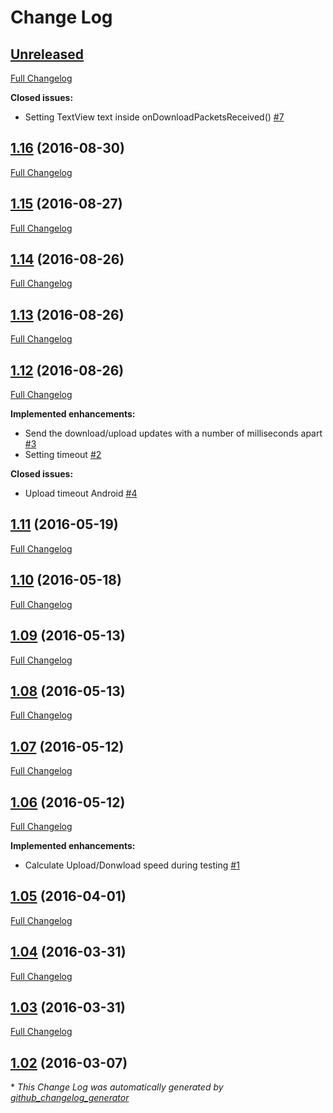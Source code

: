 # Change Log

## [Unreleased](https://github.com/akinaru/speed-test-lib/tree/HEAD)

[Full Changelog](https://github.com/akinaru/speed-test-lib/compare/1.16...HEAD)

**Closed issues:**

- Setting TextView text inside onDownloadPacketsReceived\(\) [\#7](https://github.com/akinaru/speed-test-lib/issues/7)

## [1.16](https://github.com/akinaru/speed-test-lib/tree/1.16) (2016-08-30)
[Full Changelog](https://github.com/akinaru/speed-test-lib/compare/1.15...1.16)

## [1.15](https://github.com/akinaru/speed-test-lib/tree/1.15) (2016-08-27)
[Full Changelog](https://github.com/akinaru/speed-test-lib/compare/1.14...1.15)

## [1.14](https://github.com/akinaru/speed-test-lib/tree/1.14) (2016-08-26)
[Full Changelog](https://github.com/akinaru/speed-test-lib/compare/1.13...1.14)

## [1.13](https://github.com/akinaru/speed-test-lib/tree/1.13) (2016-08-26)
[Full Changelog](https://github.com/akinaru/speed-test-lib/compare/1.12...1.13)

## [1.12](https://github.com/akinaru/speed-test-lib/tree/1.12) (2016-08-26)
[Full Changelog](https://github.com/akinaru/speed-test-lib/compare/1.11...1.12)

**Implemented enhancements:**

- Send the download/upload updates with a number of milliseconds apart [\#3](https://github.com/akinaru/speed-test-lib/issues/3)
- Setting timeout [\#2](https://github.com/akinaru/speed-test-lib/issues/2)

**Closed issues:**

- Upload timeout Android [\#4](https://github.com/akinaru/speed-test-lib/issues/4)

## [1.11](https://github.com/akinaru/speed-test-lib/tree/1.11) (2016-05-19)
[Full Changelog](https://github.com/akinaru/speed-test-lib/compare/1.10...1.11)

## [1.10](https://github.com/akinaru/speed-test-lib/tree/1.10) (2016-05-18)
[Full Changelog](https://github.com/akinaru/speed-test-lib/compare/1.09...1.10)

## [1.09](https://github.com/akinaru/speed-test-lib/tree/1.09) (2016-05-13)
[Full Changelog](https://github.com/akinaru/speed-test-lib/compare/1.08...1.09)

## [1.08](https://github.com/akinaru/speed-test-lib/tree/1.08) (2016-05-13)
[Full Changelog](https://github.com/akinaru/speed-test-lib/compare/1.07...1.08)

## [1.07](https://github.com/akinaru/speed-test-lib/tree/1.07) (2016-05-12)
[Full Changelog](https://github.com/akinaru/speed-test-lib/compare/1.06...1.07)

## [1.06](https://github.com/akinaru/speed-test-lib/tree/1.06) (2016-05-12)
[Full Changelog](https://github.com/akinaru/speed-test-lib/compare/1.05...1.06)

**Implemented enhancements:**

- Calculate Upload/Donwload speed during testing [\#1](https://github.com/akinaru/speed-test-lib/issues/1)

## [1.05](https://github.com/akinaru/speed-test-lib/tree/1.05) (2016-04-01)
[Full Changelog](https://github.com/akinaru/speed-test-lib/compare/1.04...1.05)

## [1.04](https://github.com/akinaru/speed-test-lib/tree/1.04) (2016-03-31)
[Full Changelog](https://github.com/akinaru/speed-test-lib/compare/1.03...1.04)

## [1.03](https://github.com/akinaru/speed-test-lib/tree/1.03) (2016-03-31)
[Full Changelog](https://github.com/akinaru/speed-test-lib/compare/1.02...1.03)

## [1.02](https://github.com/akinaru/speed-test-lib/tree/1.02) (2016-03-07)


\* *This Change Log was automatically generated by [github_changelog_generator](https://github.com/skywinder/Github-Changelog-Generator)*